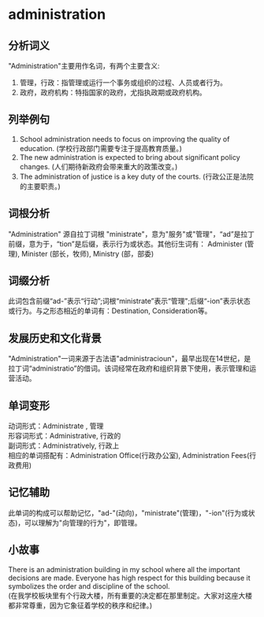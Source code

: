 # administration

## 分析词义

  

"Administration"主要用作名词，有两个主要含义:

  

1.  管理，行政：指管理或运行一个事务或组织的过程、人员或者行为。
2.  政府，政府机构：特指国家的政府，尤指执政期或政府机构。

  

## 列举例句

  

1.  School administration needs to focus on improving the quality of education. (学校行政部门需要专注于提高教育质量。)
2.  The new administration is expected to bring about significant policy changes. (人们期待新政府会带来重大的政策改变。)
3.  The administration of justice is a key duty of the courts. (行政公正是法院的主要职责。)

  

## 词根分析

  

"Administration" 源自拉丁词根 "ministrate"，意为"服务"或"管理"，“ad”是拉丁前缀，意为于，“tion”是后缀，表示行为或状态。其他衍生词有： Administer (管理), Minister (部长，牧师), Ministry (部，部委)

  

## 词缀分析

  

此词包含前缀“ad-”表示“行动”;词根“ministrate”表示“管理";后缀“-ion”表示状态或行为。与之形态相近的单词有：Destination, Consideration等。

  

## 发展历史和文化背景

  

"Administration"一词来源于古法语"administracioun"，最早出现在14世纪，是拉丁词“administratio”的借词。该词经常在政府和组织背景下使用，表示管理和运营活动。

  

## 单词变形

  

动词形式：Administrate , 管理  
形容词形式：Administrative, 行政的  
副词形式：Administratively, 行政上  
相应的单词搭配有：Administration Office(行政办公室), Administration Fees(行政费用)

  

## 记忆辅助

  

此单词的构成可以帮助记忆，"ad-"(动向)，"ministrate"(管理)，"-ion"(行为或状态)，可以理解为"向管理的行为"，即管理。

  

## 小故事

  

There is an administration building in my school where all the important decisions are made. Everyone has high respect for this building because it symbolizes the order and discipline of the school.  
(在我学校板块里有个行政大楼，所有重要的决定都在那里制定。大家对这座大楼都非常尊重，因为它象征着学校的秩序和纪律。)
